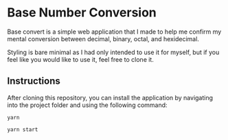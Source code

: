# Base Number Conversion

Base convert is a simple web application that I made to help me confirm my mental conversion between decimal, binary, octal, and hexidecimal. 


Styling is bare minimal as I had only intended to use it for myself, but if you feel like you would like to use it, feel free to clone it.


## Instructions


After cloning this repository, you can install the application by navigating into the project folder and using the following command:


```
yarn
```


```
yarn start
```